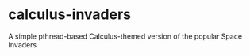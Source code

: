 calculus-invaders
=================

A simple pthread-based Calculus-themed version of the popular Space Invaders